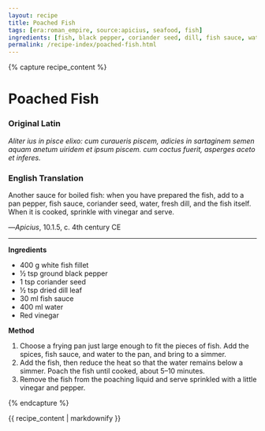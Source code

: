 ```yaml
---
layout: recipe
title: Poached Fish
tags: [era:roman_empire, source:apicius, seafood, fish]
ingredients: [fish, black pepper, coriander seed, dill, fish sauce, water, vinegar]
permalink: /recipe-index/poached-fish.html
---
```


{% capture recipe_content %}
# Poached Fish

### Original Latin
*Aliter ius in pisce elixo: cum curaueris piscem, adicies in sartaginem <piper liquamen coriandri> semen aquam anetum uiridem et ipsum piscem. cum coctus fuerit, asperges aceto et inferes.*

### English Translation
Another sauce for boiled fish: when you have prepared the fish, add to a pan pepper, fish sauce, coriander seed, water, fresh dill, and the fish itself. When it is cooked, sprinkle with vinegar and serve.

—*Apicius*, 10.1.5, c. 4th century CE

___

**Ingredients**

* 400 g white fish fillet  
* ½ tsp ground black pepper  
* 1 tsp coriander seed  
* ½ tsp dried dill leaf  
* 30 ml fish sauce  
* 400 ml water  
* Red vinegar

**Method**

1. Choose a frying pan just large enough to fit the pieces of fish. Add the spices, fish sauce, and water to the pan, and bring to a simmer.  
2. Add the fish, then reduce the heat so that the water remains below a simmer. Poach the fish until cooked, about 5–10 minutes.  
3. Remove the fish from the poaching liquid and serve sprinkled with a little vinegar and pepper.

{% endcapture %}

{{ recipe_content | markdownify }}